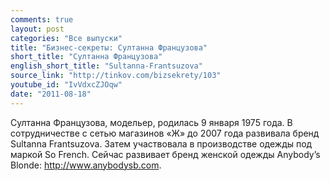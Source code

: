 ```yaml
---
comments: true
layout: post
categories: "Все выпуски"
title: "Бизнес-секреты: Султанна Французова"
short_title: "Султанна Французова"
english_short_title: "Sultanna-Frantsuzova"
source_link: "http://tinkov.com/bizsekrety/103"
youtube_id: "IvVdxcZJOqw"
date: "2011-08-18"
---
```

Султанна  Французова, модельер, родилась 9 января 1975 года. В сотрудничестве с сетью магазинов «Ж» до 2007 года развивала бренд Sultanna Frantsuzova. Затем участвовала в производстве одежды под маркой So French. Сейчас развивает бренд женской одежды Anybody’s Blonde: http://www.anybodysb.com.
